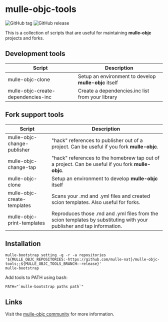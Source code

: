 [comment]: <> (DO NOT EDIT THIS FILE. EDIT THE TEMPLATE "templates/README.md.scion")
# mulle-objc-tools

![GitHub tag](https://img.shields.io/github/tag/mulle-nat/mulle-objc-tools.svg)
![GitHub release](https://img.shields.io/github/release/mulle-nat/mulle-objc-tools.svg)


This is a collection of scripts that are useful for maintaining **mulle-objc**
projects and forks.


## Development tools

Script                             | Description
-----------------------------------|------------------------------------
mulle-objc-clone                   | Setup an environment to develop **mulle-objc** itself
mulle-objc-create-dependencies-inc | Create a dependencies.inc list from your library


## Fork support tools

Script                             | Description
-----------------------------------|------------------------------------
mulle-objc-change-publisher        | "hack" references to publisher out of a project. Can be useful if you fork **mulle-objc**.
mulle-objc-change-tap              | "hack" references to the homebrew tap out of a project. Can be useful if you fork **mulle-objc**.
mulle-objc-clone                   | Setup an environment to develop **mulle-objc** itself
mulle-objc-create-templates        | Scans your .md and .yml files and created scion templates. Also useful for forks.
mulle-objc-print-templates         | Reproduces those .md and .yml files from the scion templates by substituting with your publisher and tap information.


## Installation

```
mulle-bootstrap setting -g -r -a repositories '${MULLE_OBJC_REPOSITORIES:-https://github.com/mulle-nat}/mulle-objc-tools;;${MULLE_OBJC_TOOLS_BRANCH:-release}'
mulle-bootstrap
```

Add tools to PATH using bash:

```
PATH="`mulle-bootstrap paths path`"
```

## Links

Visit the [mulle-objc community](https://mulle-objc.github.io) for more information.

